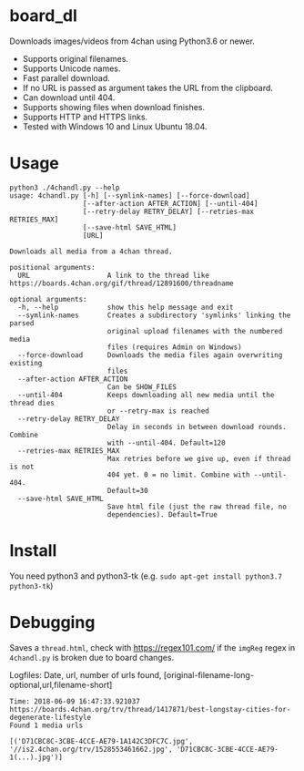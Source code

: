 # board_dl

Downloads images/videos from 4chan using Python3.6 or newer.  
* Supports original filenames.  
* Supports Unicode names.  
* Fast parallel download.  
* If no URL is passed as argument takes the URL from the clipboard.  
* Can download until 404.  
* Supports showing files when download finishes.  
* Supports HTTP and HTTPS links.  
* Tested with Windows 10 and Linux Ubuntu 18.04.  

# Usage

```
python3 ./4chandl.py --help
usage: 4chandl.py [-h] [--symlink-names] [--force-download]
                  [--after-action AFTER_ACTION] [--until-404]
                  [--retry-delay RETRY_DELAY] [--retries-max RETRIES_MAX]
                  [--save-html SAVE_HTML]
                  [URL]
 
Downloads all media from a 4chan thread.
 
positional arguments:
  URL                   A link to the thread like https://boards.4chan.org/gif/thread/12891600/threadname
 
optional arguments:
  -h, --help            show this help message and exit
  --symlink-names       Creates a subdirectory 'symlinks' linking the parsed
                        original upload filenames with the numbered media
                        files (requires Admin on Windows)  
  --force-download      Downloads the media files again overwriting existing
                        files
  --after-action AFTER_ACTION
                        Can be SHOW_FILES
  --until-404           Keeps downloading all new media until the thread dies
                        or --retry-max is reached
  --retry-delay RETRY_DELAY
                        Delay in seconds in between download rounds. Combine
                        with --until-404. Default=120
  --retries-max RETRIES_MAX
                        Max retries before we give up, even if thread is not
                        404 yet. 0 = no limit. Combine with --until-404.
                        Default=30
  --save-html SAVE_HTML
                        Save html file (just the raw thread file, no
                        dependencies). Default=True
```

# Install

You need python3 and python3-tk (e.g. `sudo apt-get install python3.7 python3-tk`)

# Debugging

Saves a `thread.html`, check with https://regex101.com/ if the `imgReg` regex in `4chandl.py` is broken due to board changes.

Logfiles: Date, url, number of urls found, [original-filename-long-optional,url,filename-short]

```
Time: 2018-06-09 16:47:33.921037
https://boards.4chan.org/trv/thread/1417871/best-longstay-cities-for-degenerate-lifestyle
Found 1 media urls

[('D71CBC8C-3CBE-4CCE-AE79-1A142C3DFC7C.jpg', '//is2.4chan.org/trv/1528553461662.jpg', 'D71CBC8C-3CBE-4CCE-AE79-1(...).jpg')]
```
